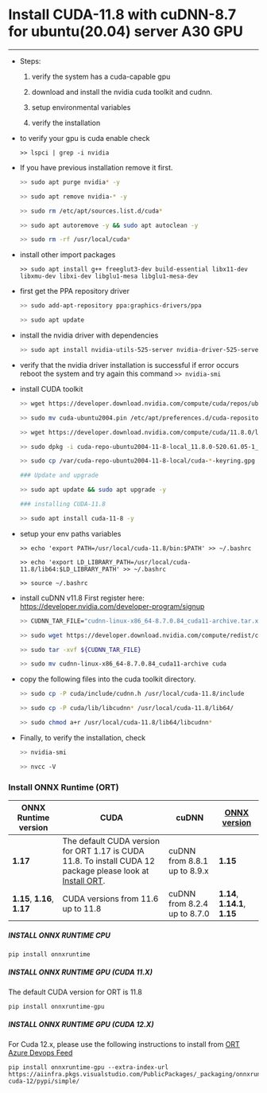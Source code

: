 # Install CUDA-11.8 with cuDNN-8.7 for ubuntu(20.04) server A30 GPU
---
* Steps:
	1. verify the system has a cuda-capable gpu

	2. download and install the nvidia cuda toolkit and cudnn.

	3. setup environmental variables

	4. verify the installation
	
* to verify your gpu is cuda enable check

  `>> lspci | grep -i nvidia`
* If you have previous installation remove it first.
	```sh
	>> sudo apt purge nvidia* -y

	>> sudo apt remove nvidia-* -y

	>> sudo rm /etc/apt/sources.list.d/cuda*

	>> sudo apt autoremove -y && sudo apt autoclean -y

	>> sudo rm -rf /usr/local/cuda*
	```
*  install other import packages

   `>> sudo apt install g++ freeglut3-dev build-essential libx11-dev 	libxmu-dev libxi-dev libglu1-mesa libglu1-mesa-dev`

*  first get the PPA repository driver
	```sh
	>> sudo add-apt-repository ppa:graphics-drivers/ppa

	>> sudo apt update
	```
* install the nvidia driver with dependencies
	```sh
	>> sudo apt install nvidia-utils-525-server nvidia-driver-525-server
	```
*  verify that the nvidia driver installation is successful if error occurs reboot the system and try again this command
	`>> nvidia-smi`
* install CUDA toolkit
	```sh
	>> wget https://developer.download.nvidia.com/compute/cuda/repos/ubuntu2004/x86_64/cuda-ubuntu2004.pin
	
  >> sudo mv cuda-ubuntu2004.pin /etc/apt/preferences.d/cuda-repository-pin-600
  
  >> wget https://developer.download.nvidia.com/compute/cuda/11.8.0/local_installers/cuda-repo-ubuntu2004-11-8-local_11.8.0-520.61.05-1_amd64.deb
  
  >> sudo dpkg -i cuda-repo-ubuntu2004-11-8-local_11.8.0-520.61.05-1_amd64.deb
  
  >> sudo cp /var/cuda-repo-ubuntu2004-11-8-local/cuda-*-keyring.gpg /usr/share/keyrings/
  
  ### Update and upgrade

	>> sudo apt update && sudo apt upgrade -y

	### installing CUDA-11.8

	>> sudo apt install cuda-11-8 -y
	```
*  setup your env paths variables
	```
	>> echo 'export PATH=/usr/local/cuda-11.8/bin:$PATH' >> ~/.bashrc

	>> echo 'export LD_LIBRARY_PATH=/usr/local/cuda-11.8/lib64:$LD_LIBRARY_PATH' >> ~/.bashrc

	>> source ~/.bashrc
	```
*  install cuDNN v11.8
	First register here: https://developer.nvidia.com/developer-program/signup
	```sh
	>> CUDNN_TAR_FILE="cudnn-linux-x86_64-8.7.0.84_cuda11-archive.tar.xz"

	>> sudo wget https://developer.download.nvidia.com/compute/redist/cudnn/v8.7.0/local_installers/11.8/cudnn-linux-x86_64-8.7.0.84_cuda11-archive.tar.xz

	>> sudo tar -xvf ${CUDNN_TAR_FILE}

	>> sudo mv cudnn-linux-x86_64-8.7.0.84_cuda11-archive cuda
	```
* copy the following files into the cuda toolkit directory.
	```sh
	>> sudo cp -P cuda/include/cudnn.h /usr/local/cuda-11.8/include

	>> sudo cp -P cuda/lib/libcudnn* /usr/local/cuda-11.8/lib64/

	>> sudo chmod a+r /usr/local/cuda-11.8/lib64/libcudnn*
	```
* Finally, to verify the installation, check
	```sh
	>> nvidia-smi

	>> nvcc -V
	```
### Install ONNX Runtime (ORT)

	
|ONNX Runtime version  |CUDA  |cuDNN  |[ONNX version](https://github.com/onnx/onnx/blob/master/docs/Versioning.md)  |
|--|--|--|--|
| **1.17** | The default CUDA version for ORT 1.17 is CUDA 11.8. To install CUDA 12 package please look at [Install ORT](https://onnxruntime.ai/docs/install). | cuDNN from 8.8.1 up to 8.9.x |**1.15** |
| **1.15**, **1.16**, **1.17** | CUDA versions from 11.6 up to 11.8 | cuDNN from 8.2.4 up to 8.7.0 | **1.14**, **1.14.1**, **1.15** |


##### [](https://onnxruntime.ai/docs/install/#install-onnx-runtime-cpu)INSTALL ONNX RUNTIME CPU

```
pip install onnxruntime

```

##### [](https://onnxruntime.ai/docs/install/#install-onnx-runtime-gpu-cuda-11x)INSTALL ONNX RUNTIME GPU (CUDA 11.X)

The default CUDA version for ORT is 11.8

```
pip install onnxruntime-gpu

```


##### INSTALL ONNX RUNTIME GPU (CUDA 12.X)

For Cuda 12.x, please use the following instructions to install from  [ORT Azure Devops Feed](https://aiinfra.visualstudio.com/PublicPackages/_artifacts/feed/onnxruntime-cuda-12/PyPI/onnxruntime-gpu/overview)

```
pip install onnxruntime-gpu --extra-index-url https://aiinfra.pkgs.visualstudio.com/PublicPackages/_packaging/onnxruntime-cuda-12/pypi/simple/

```
